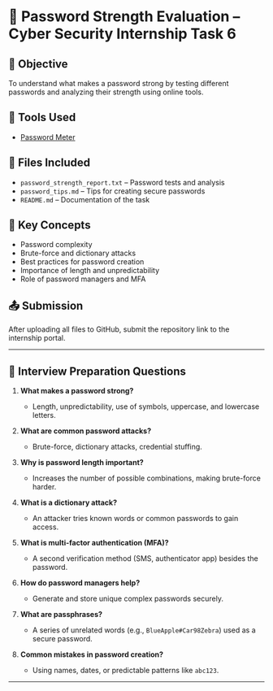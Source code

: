 # 🔐 Password Strength Evaluation – Cyber Security Internship Task 6

## 📝 Objective
To understand what makes a password strong by testing different passwords and analyzing their strength using online tools.

## 🧪 Tools Used
- [Password Meter](https://www.passwordmeter.com/)

## 📁 Files Included
- `password_strength_report.txt` – Password tests and analysis
- `password_tips.md` – Tips for creating secure passwords
- `README.md` – Documentation of the task

## 📌 Key Concepts
- Password complexity
- Brute-force and dictionary attacks
- Best practices for password creation
- Importance of length and unpredictability
- Role of password managers and MFA

## 📤 Submission
After uploading all files to GitHub, submit the repository link to the internship portal.

---

## 💬 Interview Preparation Questions

1. **What makes a password strong?**
   - Length, unpredictability, use of symbols, uppercase, and lowercase letters.

2. **What are common password attacks?**
   - Brute-force, dictionary attacks, credential stuffing.

3. **Why is password length important?**
   - Increases the number of possible combinations, making brute-force harder.

4. **What is a dictionary attack?**
   - An attacker tries known words or common passwords to gain access.

5. **What is multi-factor authentication (MFA)?**
   - A second verification method (SMS, authenticator app) besides the password.

6. **How do password managers help?**
   - Generate and store unique complex passwords securely.

7. **What are passphrases?**
   - A series of unrelated words (e.g., `BlueApple#Car98Zebra`) used as a secure password.

8. **Common mistakes in password creation?**
   - Using names, dates, or predictable patterns like `abc123`.

---
